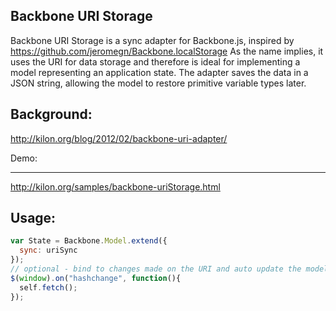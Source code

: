 Backbone URI Storage
----------
Backbone URI Storage is a sync adapter for Backbone.js, inspired by https://github.com/jeromegn/Backbone.localStorage
As the name implies, it uses the URI for data storage and therefore is ideal for implementing a model representing an application state.
The adapter saves the data in a JSON string, allowing the model to restore primitive variable types later.

Background:
-------
http://kilon.org/blog/2012/02/backbone-uri-adapter/

Demo:
______
http://kilon.org/samples/backbone-uriStorage.html

Usage:
-------
``` javascript
var State = Backbone.Model.extend({
  sync: uriSync
});
// optional - bind to changes made on the URI and auto update the model
$(window).on("hashchange", function(){
  self.fetch();
});
```
